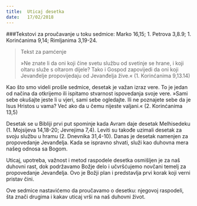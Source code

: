 ```yaml
---
title:  Uticaj desetka
date:   17/02/2018
---
```


###Tekstovi za proučavanje u toku sedmice: Marko 16,15; 1. Petrova 3,8.9; 1. Korinćanima 9,14; Rimljanima 3,19-24.

> <p>Tekst za pamćenje</p>
> »Ne znate li da oni koji čine svetu službu od svetinje se hrane, i koji oltaru služe s oltarom dijele? Tako i Gospod zapovijedi da oni koji Jevanđelje propovijedaju od Jevanđelja žive.« (1. Korinćanima 9,13.14)

Kao što smo videli prošle sedmice, desetak je važan izraz vere. To je jedan od načina da otkrijemo ili ispitamo stvarnost ispovedanja svoje vere. »Sami sebe okušajte jeste li u vjeri, sami sebe ogledajte. Ili ne poznajete sebe da je Isus Hristos u vama? Već ako da u čemu nijeste valjani.« (2. Korinćanima 13,5)

Desetak se u Bibliji prvi put spominje kada Avram daje desetak Melhisedeku (1. Mojsijeva 14,18-20; Jevrejima 7,4). Leviti su takođe uzimali desetak za svoju službu u hramu (2. Dnevnika 31,4-10). Danas je desetak namenjen za propovedanje Jevanđelja. Kada se ispravno shvati, služi kao duhovna mera našeg odnosa sa Bogom.

Uticaj, upotreba, važnost i metod raspodele desetka osmišljen je za naš duhovni rast, dok podržavamo Božje delo i učvršćujemo novčani temelj za propovedanje Jevanđelja. Ovo je Božji plan i predstavlja prvi korak koji verni pristav čini.

Ove sedmice nastavićemo da proučavamo o desetku: njegovoj raspodeli, šta znači drugima i kakav uticaj vrši na naš duhovni život.
